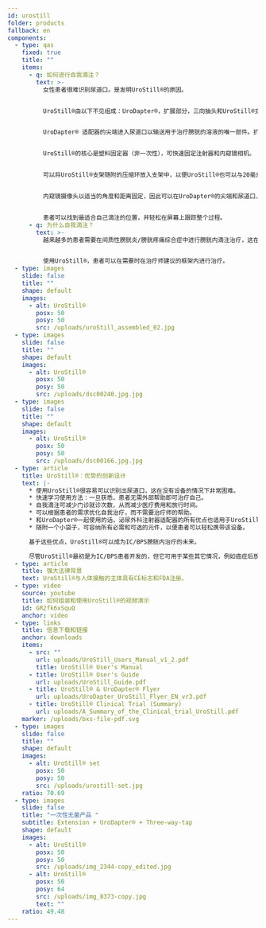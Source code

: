 ```yaml
---
id: urostill
folder: products
fallback: en
components:
  - type: qas
    fixed: true
    title: ""
    items:
      - q: 如何进行自我滴注？
        text: >-
          女性患者很难识别尿道口。是发明UroStill®的原因。


          UroStill®由以下不见组成：UroDapter®，扩展部分，三向抽头和UroStill®支架（用于50毫升注射器）。可选部件是内窥镜摄像机，平板电脑和平板电脑支架。您可以直接从我们购买，也可以在其它地方购买。对于每次滴注，您将需要购买无菌的一次性元件，作为包括UroDapter®的集合，扩展部分和三向抽头。


          UroDapter® 适配器的尖端进入尿道口以输送用于治疗膀胱的溶液的唯一部件。扩展部分要连接到UroDapter®上，三向抽头要连接到扩展部分和注射器上。这两个元素将溶液从注射器传输到UroDapter®。


          UroStill®的核心是塑料固定器（非一次性），可快速固定注射器和内窥镜相机。 


          可以将UroStill®支架随附的压缩环放入支架中，以便UroStill®也可以与20毫升注射器一起使用。（不含药物和注射器。）


          内窥镜摄像头以适当的角度和距离固定，因此可以在UroDapter®的尖端和尿道口上提供完美的视野。（由于相机具有内置的LED灯，因此可以照亮孔口。）可以在任何兼容的智能手机，平板电脑，PC等上看到相机的图像。手机或平板电脑等小型设备可以放在架子上。摄像机（6LED，微型USB，7毫米CA00523），支架和智能设备（我们的建议：Huawei Media Pad T3 8.0 16GB）是可选的。


          患者可以找到最适合自己滴注的位置，并轻松在屏幕上跟踪整个过程。
      - q: 为什么自我滴注？
        text: >-
          越来越多的患者需要在间质性膀胱炎/膀胱疼痛综合症中进行膀胱内滴注治疗，这在任何国家的现有医疗体系中都无法充分解决。在诊所花费的时间，旅行困难和治疗师的有限可用性对于患者来说是非常昂贵的，并且向治疗师预定滴注的时间通常导致患者的治疗不足或过度治疗。 


          使用UroStill®，患者可以在需要时在治疗师建议的框架内进行治疗。
  - type: images
    slide: false
    title: ""
    shape: default
    images:
      - alt: UroStill®
        posx: 50
        posy: 50
        src: /uploads/uroStill_assembled_02.jpg
  - type: images
    slide: false
    title: ""
    shape: default
    images:
      - alt: UroStill®
        posx: 50
        posy: 50
        src: /uploads/dsc00240.jpg.jpg
  - type: images
    slide: false
    title: ""
    shape: default
    images:
      - alt: UroStill®
        posx: 50
        posy: 50
        src: /uploads/dsc00166.jpg.jpg
  - type: article
    title: UroStill®：优势的创新设计
    text: |-
      * 使用UroStill®很容易可以识别出尿道口，这在没有设备的情况下非常困难。
      * 快速学习使用方法：一旦获悉，患者无需外部帮助即可治疗自己。
      * 自我滴注可减少门诊就诊次数，从而减少医疗费用和旅行时间。
      * 可以根据患者的需求优化自我治疗，而不需要治疗师的帮助。
      * 和UroDapter®一起使用的话，泌尿外科注射器适配器的所有优点也适用于UroStill®。
      * 随附一个小袋子，可容纳所有必需和可选的元件，以便患者可以轻松携带该设备。

      基于这些优点，UroStill®可以成为IC/BPS膀胱内治疗的未来。

      尽管UroStill®最初是为IC/BPS患者开发的，但它可用于某些其它情况，例如癌症后放射性膀胱炎和经常复发的严重尿路感染。
  - type: article
    title: 强大法律背景
    text: UroStill®与人体接触的主体具有CE标志和FDA注册。
  - type: video
    source: youtube
    title: 如何组装和使用UroStill®的视频演示
    id: GR2fk6xSquQ
    anchor: video
  - type: links
    title: 信息下载和链接
    anchor: downloads
    items:
      - src: ""
        url: uploads/UroStill_Users_Manual_v1_2.pdf
        title: UroStill® User's Manual
      - title: UroStill® User's Guide
        url: uploads/UroStill_Guide.pdf
      - title: UroStill® & UroDapter® Flyer
        url: uploads/UroDapter_UroStill_Flyer_EN_vr3.pdf
      - title: UroStill® Clinical Trial (Summary)
        url: uploads/A_Summary_of_the_Clinical_trial_UroStill.pdf
    marker: /uploads/bxs-file-pdf.svg
  - type: images
    slide: false
    title: ""
    shape: default
    images:
      - alt: UroStill® set
        posx: 50
        posy: 50
        src: /uploads/urostill-set.jpg
    ratio: 70.69
  - type: images
    slide: false
    title: "一次性无菌产品 "
    subtitle: Extension + UroDapter® + Three-way-tap
    shape: default
    images:
      - alt: UroStill®
        posx: 50
        posy: 50
        src: /uploads/img_2344-copy_edited.jpg
      - alt: UroStill®
        posx: 50
        posy: 64
        src: /uploads/img_8373-copy.jpg
        text: ""
    ratio: 49.48
---
```

